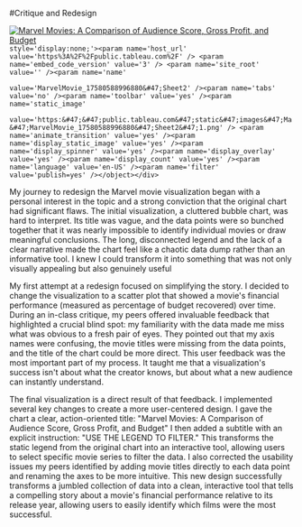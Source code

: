 #Critique and Redesign
<div class='tableauPlaceholder' id='viz1758058968809' style='position: relative'><noscript><a href='#'><img alt='Marvel Movies: A Comparison of Audience Score, Gross Profit, and Budget ' 
                                                                                                         src='https:&#47;&#47;public.tableau.com&#47;static&#47;images&#47;Ma&#47;MarvelMovie_17580588996880&#47;Sheet2&#47;1_rss.png' style='border: none' /></a></noscript><object class='tableauViz'

                                                                                                                                                                                                               style='display:none;'><param name='host_url' value='https%3A%2F%2Fpublic.tableau.com%2F' /> <param name='embed_code_version' value='3' /> <param name='site_root' value='' /><param name='name'
                                                                                                                                                                                                          value='MarvelMovie_17580588996880&#47;Sheet2' /><param name='tabs' value='no' /><param name='toolbar' value='yes' /><param name='static_image'
                                                                                                        value='https:&#47;&#47;public.tableau.com&#47;static&#47;images&#47;Ma&#47;MarvelMovie_17580588996880&#47;Sheet2&#47;1.png' /> <param name='animate_transition' value='yes' /><param name='display_static_image' value='yes' /><param name='display_spinner' value='yes' /><param name='display_overlay' value='yes' /><param name='display_count' value='yes' /><param name='language' value='en-US' /><param name='filter' value='publish=yes' /></object></div>
 <script type='text/javascript'>
 var divElement = document.getElementById('viz1758058968809');
var vizElement = divElement.getElementsByTagName('object')[0];                    vizElement.style.width='100%';vizElement.style.height=(divElement.offsetWidth*0.75)+'px';
var scriptElement = document.createElement('script'); 
scriptElement.src = 'https://public.tableau.com/javascripts/api/viz_v1.js';  
vizElement.parentNode.insertBefore(scriptElement, vizElement);
 </script>

  My journey to redesign the Marvel movie visualization began with a personal interest in the topic and a strong conviction that the original chart had significant flaws. The initial visualization, a cluttered bubble chart, was hard to interpret. Its title was vague, and the data points were so bunched together that it was nearly impossible to identify individual movies or draw meaningful conclusions. The long, disconnected legend and the lack of a clear narrative made the chart feel like a chaotic data dump rather than an informative tool. I knew I could transform it into something that was not only visually appealing but also genuinely useful

  My first attempt at a redesign focused on simplifying the story. I decided to change the visualization to a scatter plot that showed a movie's financial performance (measured as percentage of budget recovered) over time. During an in-class critique, my peers offered invaluable feedback that highlighted a crucial blind spot: my familiarity with the data made me miss what was obvious to a fresh pair of eyes. They pointed out that my axis names were confusing, the movie titles were missing from the data points, and the title of the chart could be more direct. This user feedback was the most important part of my process. It taught me that a visualization's success isn't about what the creator knows, but about what a new audience can instantly understand.
  
  The final visualization is a direct result of that feedback. I implemented several key changes to create a more user-centered design. I gave the chart a clear, action-oriented title: "Marvel Movies: A Comparison of Audience Score, Gross Profit, and Budget" I then added a subtitle with an explicit instruction: "USE THE LEGEND TO FILTER." This transforms the static legend from the original chart into an interactive tool, allowing users to select specific movie series to filter the data. I also corrected the usability issues my peers identified by adding movie titles directly to each data point and renaming the axes to be more intuitive. This new design successfully transforms a jumbled collection of data into a clean, interactive tool that tells a compelling story about a movie's financial performance relative to its release year, allowing users to easily identify which films were the most successful.

